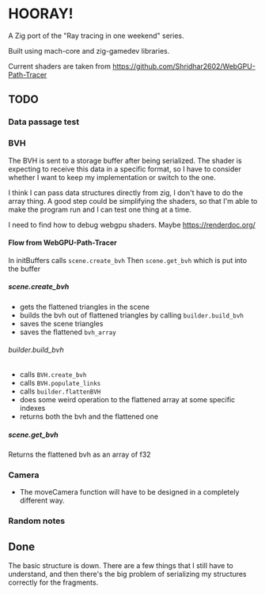 # HOORAY!

A Zig port of the "Ray tracing in one weekend" series.

Built using mach-core and zig-gamedev libraries.

Current shaders are taken from https://github.com/Shridhar2602/WebGPU-Path-Tracer

## TODO

### Data passage test

### BVH
The BVH is sent to a storage buffer after being serialized.
The shader is expecting to receive this data in a specific format, so I 
have to consider whether I want to keep my implementation or switch to
the one.

I think I can pass data structures directly from zig, I don't have to do the array thing.
A good step could be simplifying the shaders, so that I'm able to make the program run and I can test one thing at a time.

I need to find how to debug webgpu shaders.
Maybe https://renderdoc.org/

#### Flow from WebGPU-Path-Tracer
In initBuffers calls `scene.create_bvh`
Then `scene.get_bvh` which is put into the buffer

##### scene.create_bvh
- gets the flattened triangles in the scene
- builds the bvh out of flattened triangles by calling `builder.build_bvh`
- saves the scene triangles
- saves the flattened `bvh_array`

###### builder.build_bvh
- calls `BVH.create_bvh`
- calls `BVH.populate_links`
- calls `builder.flattenBVH`
- does some weird operation to the flattened array at some specific indexes
- returns both the bvh and the flattened one

##### scene.get_bvh
Returns the flattened bvh as an array of f32


### Camera
- The moveCamera function will have to be designed in a completely different way.

### Random notes

## Done

The basic structure is down.
There are a few things that I still have to understand, and then there's the 
big problem of serializing my structures correctly for the fragments.
